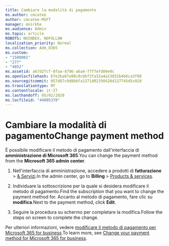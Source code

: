 ```yaml
---
title: Cambiare la modalità di pagamento
ms.author: cmcatee
author: cmcatee-MSFT
manager: mnirkhe
ms.audience: Admin
ms.topic: article
ROBOTS: NOINDEX, NOFOLLOW
localization_priority: Normal
ms.collection: Adm_O365
ms.custom:
- "1500001"
- "277"
- "4852"
ms.assetid: a67d2fcf-0faa-4796-a6a4-f7ffefd89e9c
ms.openlocfilehash: b7e2ba67a98c0cbbf3fa32a4a13852b4b6ca3f08
ms.sourcegitcommit: 057d87c9d866fa1371d02350420d13774545c028
ms.translationtype: MT
ms.contentlocale: it-IT
ms.lasthandoff: 05/02/2020
ms.locfileid: "44005370"
---
```

# <a name="change-payment-method"></a><span data-ttu-id="16d42-102">Cambiare la modalità di pagamento</span><span class="sxs-lookup"><span data-stu-id="16d42-102">Change payment method</span></span>

<span data-ttu-id="16d42-103">È possibile modificare il metodo di pagamento dall'interfaccia di **amministrazione di Microsoft 365**.</span><span class="sxs-lookup"><span data-stu-id="16d42-103">You can change the payment method from the **Microsoft 365 admin center**.</span></span>
  
1. <span data-ttu-id="16d42-104">Nell'interfaccia di amministrazione, accedere a prodotti di **fatturazione** \> [& Servizi](https://go.microsoft.com/fwlink/p/?linkid=842054).</span><span class="sxs-lookup"><span data-stu-id="16d42-104">In the admin center, go to **Billing** \> [Products & services](https://go.microsoft.com/fwlink/p/?linkid=842054).</span></span>

2. <span data-ttu-id="16d42-105">Individuare la sottoscrizione per la quale si desidera modificare il metodo di pagamento.</span><span class="sxs-lookup"><span data-stu-id="16d42-105">Find the subscription that you want to change the payment method for.</span></span> <span data-ttu-id="16d42-106">Accanto al metodo di pagamento, fare clic su **modifica**.</span><span class="sxs-lookup"><span data-stu-id="16d42-106">Next to the payment method, click **Edit**.</span></span>

3. <span data-ttu-id="16d42-107">Seguire la procedura su schermo per completare la modifica.</span><span class="sxs-lookup"><span data-stu-id="16d42-107">Follow the steps on screen to complete the change.</span></span>

<span data-ttu-id="16d42-108">Per ulteriori informazioni, vedere [modificare il metodo di pagamento per Microsoft 365 for business](https://docs.microsoft.com/office365/admin/subscriptions-and-billing/change-payment-method).</span><span class="sxs-lookup"><span data-stu-id="16d42-108">To learn more, see [Change your payment method for Microsoft 365 for business](https://docs.microsoft.com/office365/admin/subscriptions-and-billing/change-payment-method).</span></span>
